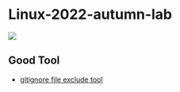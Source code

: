 # Linux-2022-autumn-lab

![](https://i.imgur.com/SieU21U.png)

## Good Tool

- [gitignore file exclude tool](https://theapache64.github.io/git-do-not-ignore/)